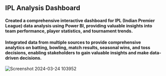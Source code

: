 ## IPL Analysis Dashboard

#### Created a comprehensive interactive dashboard for IPL (Indian Premier League) data analysis using Power BI, providing valuable insights into team performance, player statistics, and tournament trends.
#### Integrated data from multiple sources to provide comprehensive analytics on batting, bowling, match results, seasonal wins, and toss decisions, enabling stakeholders to gain valuable insights and make data-driven decisions.

![Screenshot 2024-03-24 103952](https://github.com/alok-gorain/IPL-Analysis/assets/118044876/ec8269ce-0133-48a2-a39a-c22319593470)
